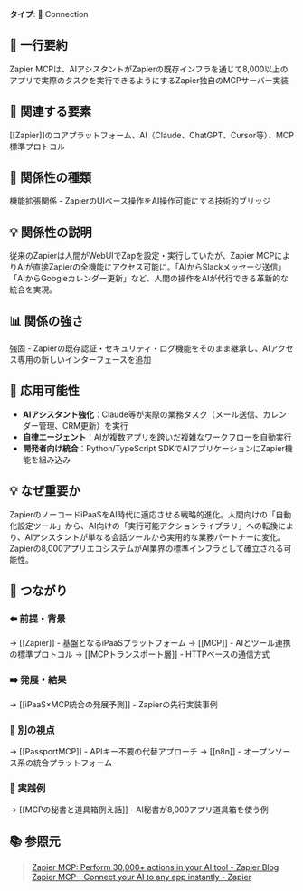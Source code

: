 **タイプ**: 🔗 Connection

## 📝 一行要約
Zapier MCPは、AIアシスタントがZapierの既存インフラを通じて8,000以上のアプリで実際のタスクを実行できるようにするZapier独自のMCPサーバー実装

## 🎯 関連する要素
[[Zapier]]のコアプラットフォーム、AI（Claude、ChatGPT、Cursor等）、MCP標準プロトコル

## 🔄 関係性の種類
機能拡張関係 - ZapierのUIベース操作をAI操作可能にする技術的ブリッジ

## 💡 関係性の説明
従来のZapierは人間がWebUIでZapを設定・実行していたが、Zapier MCPによりAIが直接Zapierの全機能にアクセス可能に。「AIからSlackメッセージ送信」「AIからGoogleカレンダー更新」など、人間の操作をAIが代行できる革新的な統合を実現。

## 📊 関係の強さ
強固 - Zapierの既存認証・セキュリティ・ログ機能をそのまま継承し、AIアクセス専用の新しいインターフェースを追加

## 🧩 応用可能性
- **AIアシスタント強化**：Claude等が実際の業務タスク（メール送信、カレンダー管理、CRM更新）を実行
- **自律エージェント**：AIが複数アプリを跨いだ複雑なワークフローを自動実行
- **開発者向け統合**：Python/TypeScript SDKでAIアプリケーションにZapier機能を組み込み

## 💡 なぜ重要か
ZapierのノーコードiPaaSをAI時代に適応させる戦略的進化。人間向けの「自動化設定ツール」から、AI向けの「実行可能アクションライブラリ」への転換により、AIアシスタントが単なる会話ツールから実用的な業務パートナーに変化。Zapierの8,000アプリエコシステムがAI業界の標準インフラとして確立される可能性。

## 🔗 つながり

### ⬅️ 前提・背景
→ [[Zapier]] - 基盤となるiPaaSプラットフォーム
→ [[MCP]] - AIとツール連携の標準プロトコル
→ [[MCPトランスポート層]] - HTTPベースの通信方式

### ➡️ 発展・結果
→ [[iPaaS×MCP統合の発展予測]] - Zapierの先行実装事例

### 🔀 別の視点
→ [[PassportMCP]] - APIキー不要の代替アプローチ
→ [[n8n]] - オープンソース系の統合プラットフォーム

### 🎯 実践例
→ [[MCPの秘書と道具箱例え話]] - AI秘書が8,000アプリ道具箱を使う例

## 📚 参照元
> [Zapier MCP: Perform 30,000+ actions in your AI tool - Zapier Blog](https://zapier.com/blog/zapier-mcp-guide/)
> [Zapier MCP—Connect your AI to any app instantly - Zapier](https://zapier.com/mcp)